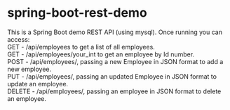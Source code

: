 # spring-boot-rest-demo

This is a Spring Boot demo REST API (using mysql). Once running you can access:  
  GET - /api/employees to get a list of all employees.   
  GET - /api/employees/your_int to get an employee by Id number.   
  POST - /api/employees/, passing a new Employee in JSON format to add a new employee.   
  PUT - /api/employees/, passing an updated Employee in JSON format to update an employee.    
  DELETE - /api/employees/, passing an employee in JSON format to delete an employee.    
